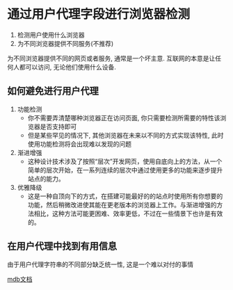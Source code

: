 
# 通过用户代理字段进行浏览器检测

1. 检测用户使用什么浏览器
2. 为不同浏览器提供不同服务(不推荐)

为不同浏览器提供不同的网页或者服务, 通常是一个坏主意. 互联网的本意是让任何人都可以访问, 无论他们使用什么设备.

## 如何避免进行用户代理

1. 功能检测
   + 你不需要弄清楚哪种浏览器正在访问页面, 你只需要检测所需要的特性该浏览器是否支持即可
   + 但是某些罕见的情况下, 其他浏览器在未来以不同的方式实现该特性, 此时使用功能检测将会出现难以发现的问题
2. 渐进增强
   + 这种设计技术涉及了按照“层次”开发网页，使用自底向上的方法，从一个简单的层次开始，在一系列连续的层次中通过使用更多的功能来逐步提升站点的能力。
3. 优雅降级
   + 这是一种自顶向下的方式，在搭建可能最好的的站点时使用所有你想要的功能，然后稍微改进使其能在更老版本的浏览器上工作。与渐进增强的方法相比，这种方法可能更困难、效率更低，不过在一些情景下也许是有效的。

## 在用户代理中找到有用信息

由于用户代理字符串的不同部分缺乏统一性, 这是一个难以对付的事情



[mdb文档](https://developer.mozilla.org/zh-CN/docs/Web/HTTP/Browser_detection_using_the_user_agent)